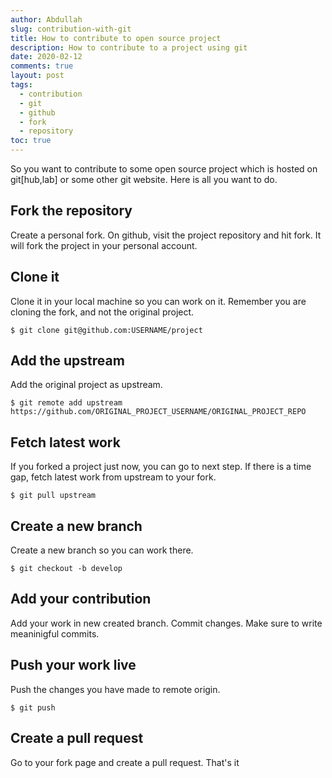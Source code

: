 ```yaml
---
author: Abdullah
slug: contribution-with-git
title: How to contribute to open source project
description: How to contribute to a project using git
date: 2020-02-12
comments: true
layout: post
tags:
  - contribution
  - git
  - github
  - fork
  - repository
toc: true
---
```


So you want to contribute to some open source project which is hosted on
git[hub,lab] or some other git website.
Here is all you want to do.

## Fork the repository

Create a personal fork. On github, visit the project repository and hit fork.
It will fork the project in your personal account.

## Clone it

Clone it in your local machine so you can work on it.
Remember you are cloning the fork, and not the original project.

```
$ git clone git@github.com:USERNAME/project
```

## Add the upstream

Add the original project as upstream.

```
$ git remote add upstream
https://github.com/ORIGINAL_PROJECT_USERNAME/ORIGINAL_PROJECT_REPO
```

## Fetch latest work

If you forked a project just now, you can go to next step. If there is a time
gap, fetch latest work from upstream to your fork.

```
$ git pull upstream
```

## Create a new branch

Create a new branch so you can work there.

```
$ git checkout -b develop
```

## Add your contribution

Add your work in new created branch. 
Commit changes. Make sure to write meaninigful commits.

## Push your work live

Push the changes you have made to remote origin.

```
$ git push
```

## Create a pull request

Go to your fork page and create a pull request. That's it



